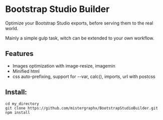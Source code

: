 # Bootstrap Studio Builder

Optimize your Bootstrap Studio exports, before serving them to the real world.

Mainly a simple gulp task, witch can be extended to your own workflow.

## Features

- Images optimization with image-resize, imagemin
- Minified html
- css auto-prefixing, support for --var, calc(), imports, url with postcss

## Install:

```shell
cd my_directory
git clone https://github.com/mistergraphx/BootstrapStudioBuilder.git
npm install
```
